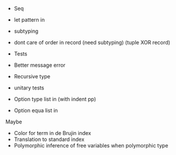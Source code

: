 - Seq

- let pattern in
- subtyping
- dont care of order in record (need subtyping) (tuple XOR record)
- Tests
- Better message error
- Recursive type
- unitary tests

- Option type list in (with indent pp)
- Option equa list in


Maybe
- Color for term in de Brujin index
- Translation to standard index
- Polymorphic inference of free variables when polymorphic type

